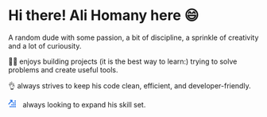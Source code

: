 # Hi there! Ali Homany here 😄

A random dude with some passion, a bit of discipline, a sprinkle of creativity and a lot of curiousity.

👨‍💻 enjoys building projects (it is the best way to learn:) trying to solve problems and create useful tools.

👌 always strives to keep his code clean, efficient, and developer-friendly.

<img style="width: 15px; aspect-ratio: 1/1; margin-right: 6px;" src="./arrow.svg" />&nbsp; always looking to expand his skill set.
